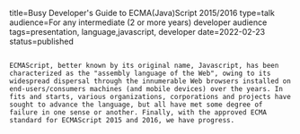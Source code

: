 title=Busy Developer's Guide   to ECMA(Java)Script 2015/2016
type=talk
audience=For any intermediate (2 or more years) developer audience
tags=presentation, language,javascript, developer
date=2022-02-23
status=published
~~~~~~

ECMAScript, better known by its original name, Javascript, has been  characterized as the "assembly language of the Web", owing to its widespread dispersal through the innumerable Web browsers installed on end-users/consumers machines (and mobile devices) over the years. In fits and starts, various organizations, corporations and projects have sought to advance the language, but all have met some degree of failure in one sense or another. Finally, with the approved ECMA standard for ECMAScript 2015 and 2016, we have progress. 
    
